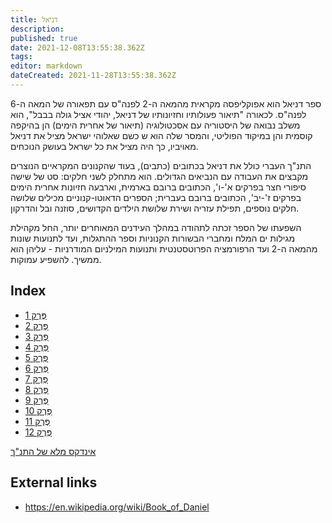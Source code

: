 ```yaml
---
title: דניאל
description: 
published: true
date: 2021-12-08T13:55:38.362Z
tags: 
editor: markdown
dateCreated: 2021-11-28T13:55:38.362Z
---
```


ספר דניאל הוא אפוקליפסה מקראית מהמאה ה-2 לפנה"ס עם תפאורה של המאה ה-6 לפנה"ס. לכאורה "תיאור פעולותיו וחזיונותיו של דניאל, יהודי אציל גולה בבבל", הוא משלב נבואה של היסטוריה עם אסכטולוגיה (תיאור של אחרית הימים) הן בהיקפה קוסמית והן במיקוד הפוליטי, והמסר שלה הוא ש כשם שאלוהי ישראל מציל את דניאל מאויביו, כך היה מציל את כל ישראל בעושק הנוכחים.

התנ"ך העברי כולל את דניאל בכתובים (כתבים), בעוד שהקנונים המקראיים הנוצרים מקבצים את העבודה עם הנביאים הגדולים. הוא מתחלק לשני חלקים: סט של שישה סיפורי חצר בפרקים א'-ו', הכתובים ברובם בארמית, וארבעה חזיונות אחרית הימים בפרקים ז'-יב', הכתובים ברובם בעברית; הספרים הדאוטו-קנוניים מכילים שלושה חלקים נוספים, תפילת עזריה ושירת שלושת הילדים הקדושים, סוזנה ובל והדרקון. 

השפעתו של הספר זכתה לתהודה במהלך העידנים המאוחרים יותר, החל מקהילת מגילות ים המלח ומחברי הבשורות הקנוניות וספר ההתגלות, ועד לתנועות שונות מהמאה ה-2 ועד הרפורמציה הפרוטסטנטית ותנועות המילניום המודרניות - עליהן הוא ממשיך. להשפיע עמוקות. 

## Index

- [פֶּרֶק 1](/he/Bible/Daniel/1)
- [פֶּרֶק 2](/he/Bible/Daniel/2)
- [פֶּרֶק 3](/he/Bible/Daniel/3)
- [פֶּרֶק 4](/he/Bible/Daniel/4)
- [פֶּרֶק 5](/he/Bible/Daniel/5)
- [פֶּרֶק 6](/he/Bible/Daniel/6)
- [פֶּרֶק 7](/he/Bible/Daniel/7)
- [פֶּרֶק 8](/he/Bible/Daniel/8)
- [פֶּרֶק 9](/he/Bible/Daniel/9)
- [פֶּרֶק 10](/he/Bible/Daniel/10)
- [פֶּרֶק 11](/he/Bible/Daniel/11)
- [פֶּרֶק 12](/he/Bible/Daniel/12)



[אינדקס מלא של התנ"ך](/he/index/bible)


## External links

- https://en.wikipedia.org/wiki/Book_of_Daniel